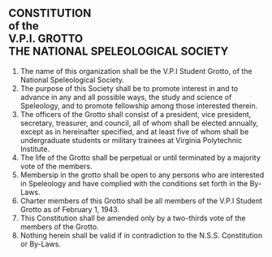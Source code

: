 CONSTITUTION  
of the  
V.P.I. GROTTO  
THE NATIONAL SPELEOLOGICAL SOCIETY  
----------------------------------

1. The name of this organization shall be the V.P.I Student Grotto, of the National Speleological Society.
1. The purpose of this Society shall be to promote interest in and to advance in any and all possible ways, the study and science of Speleology, and to promote fellowship among those interested therein.
1. The officers of the Grotto shall consist of a president, vice president, secretary, treasurer, and council, all of whom shall be elected annually, except as in hereinafter specified, and at least five of whom shall be undergraduate students or military trainees at Virginia Polytechnic Institute.
1. The life of the Grotto shall be perpetual or until terminated by a majority vote of the members.
1. Membersip in the grotto shall be open to any persons who are interested in Speleology and have complied with the conditions set forth in the By-Laws.
1. Charter members of this Grotto shall be all members of the V.P.I Student Grotto as of February 1, 1943.
1. This Constitution shall be amended only by a two-thirds vote of the members of the Grotto.
1. Nothing herein shall be valid if in contradiction to the N.S.S. Constitution or By-Laws.

